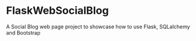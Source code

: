 # FlaskWebSocialBlog
A Social Blog web page project to showcase how to use Flask, SQLalchemy and Bootstrap

